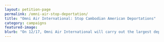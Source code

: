 ```yaml
---
layout: petition-page
permalink: /omni-air-stop-deportation/
title: "Omni Air International: Stop Cambodian American Deportations"
category: campaigns
featured-image: 
blurb: "On 12/17, Omni Air International will carry out the largest deportation of SE Asian immigrants in US history. Omni can stop separating families by canceling this flight and ending its contract with ICE."
---
```


<link href='https://actionnetwork.org/css/style-embed-whitelabel-v3.css' rel='stylesheet' type='text/css' /><script src='https://actionnetwork.org/widgets/v3/petition/omni-air-international-stop-cambodian-american-deportations?format=js&source=widget&style=full'></script><div id='can-petition-area-omni-air-international-stop-cambodian-american-deportations' style='width: 100%'><!-- this div is the target for our HTML insertion --></div>
